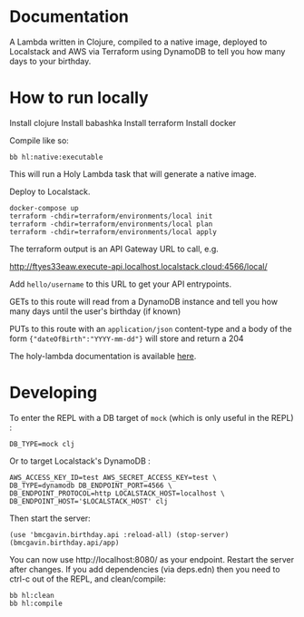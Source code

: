 # Documentation

A Lambda written in Clojure, compiled to a native image, deployed to Localstack and AWS via Terraform using DynamoDB to tell you how many days to your birthday.

# How to run locally

Install clojure
Install babashka
Install terraform
Install docker

Compile like so:

```
bb hl:native:executable
```

This will run a Holy Lambda task that will generate a native image.

Deploy to Localstack.

```
docker-compose up
terraform -chdir=terraform/environments/local init
terraform -chdir=terraform/environments/local plan
terraform -chdir=terraform/environments/local apply
```

The terraform output is an API Gateway URL to call, e.g.

http://ftyes33eaw.execute-api.localhost.localstack.cloud:4566/local/

Add `hello/username` to this URL to get your API entrypoints.

GETs to this route will read from a DynamoDB instance and tell you how many days until the user's birthday (if known)

PUTs to this route with an `application/json` content-type and a body of the form `{"dateOfBirth":"YYYY-mm-dd"}` will store and return a 204

The holy-lambda documentation is available [here](https://fierycod.github.io/holy-lambda).

# Developing

To enter the REPL with a DB target of `mock` (which is only useful in the REPL) :

```
DB_TYPE=mock clj
```

Or to target Localstack's DynamoDB :

```
AWS_ACCESS_KEY_ID=test AWS_SECRET_ACCESS_KEY=test \
DB_TYPE=dynamodb DB_ENDPOINT_PORT=4566 \
DB_ENDPOINT_PROTOCOL=http LOCALSTACK_HOST=localhost \
DB_ENDPOINT_HOST='$LOCALSTACK_HOST' clj
```

Then start the server:

```
(use 'bmcgavin.birthday.api :reload-all) (stop-server) (bmcgavin.birthday.api/app)
```

You can now use http://localhost:8080/ as your endpoint. Restart the server after changes. If you add dependencies (via deps.edn) then you need to ctrl-c out of the REPL, and clean/compile:

```
bb hl:clean
bb hl:compile
```
